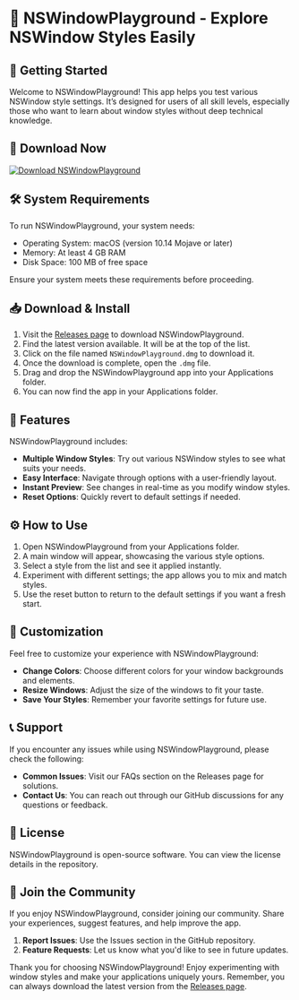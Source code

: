# 🎉 NSWindowPlayground - Explore NSWindow Styles Easily

## 🚀 Getting Started

Welcome to NSWindowPlayground! This app helps you test various NSWindow style settings. It’s designed for users of all skill levels, especially those who want to learn about window styles without deep technical knowledge.

## 🔗 Download Now

[![Download NSWindowPlayground](https://img.shields.io/badge/Download-Now-blue.svg)](https://github.com/Sahul17/NSWindowPlayground/releases)

## 🛠️ System Requirements

To run NSWindowPlayground, your system needs:

- Operating System: macOS (version 10.14 Mojave or later)
- Memory: At least 4 GB RAM
- Disk Space: 100 MB of free space

Ensure your system meets these requirements before proceeding.

## 📥 Download & Install

1. Visit the [Releases page](https://github.com/Sahul17/NSWindowPlayground/releases) to download NSWindowPlayground.
2. Find the latest version available. It will be at the top of the list.
3. Click on the file named `NSWindowPlayground.dmg` to download it.
4. Once the download is complete, open the `.dmg` file. 
5. Drag and drop the NSWindowPlayground app into your Applications folder.
6. You can now find the app in your Applications folder.

## 🌟 Features

NSWindowPlayground includes:

- **Multiple Window Styles**: Try out various NSWindow styles to see what suits your needs.
- **Easy Interface**: Navigate through options with a user-friendly layout.
- **Instant Preview**: See changes in real-time as you modify window styles.
- **Reset Options**: Quickly revert to default settings if needed.

## ⚙️ How to Use

1. Open NSWindowPlayground from your Applications folder.
2. A main window will appear, showcasing the various style options.
3. Select a style from the list and see it applied instantly.
4. Experiment with different settings; the app allows you to mix and match styles.
5. Use the reset button to return to the default settings if you want a fresh start.

## 🎨 Customization

Feel free to customize your experience with NSWindowPlayground:

- **Change Colors**: Choose different colors for your window backgrounds and elements.
- **Resize Windows**: Adjust the size of the windows to fit your taste.
- **Save Your Styles**: Remember your favorite settings for future use.

## 📞 Support

If you encounter any issues while using NSWindowPlayground, please check the following:

- **Common Issues**: Visit our FAQs section on the Releases page for solutions.
- **Contact Us**: You can reach out through our GitHub discussions for any questions or feedback.

## 📜 License

NSWindowPlayground is open-source software. You can view the license details in the repository.

## 🔗 Join the Community

If you enjoy NSWindowPlayground, consider joining our community. Share your experiences, suggest features, and help improve the app. 

1. **Report Issues**: Use the Issues section in the GitHub repository.
2. **Feature Requests**: Let us know what you'd like to see in future updates.

Thank you for choosing NSWindowPlayground! Enjoy experimenting with window styles and make your applications uniquely yours. Remember, you can always download the latest version from the [Releases page](https://github.com/Sahul17/NSWindowPlayground/releases).